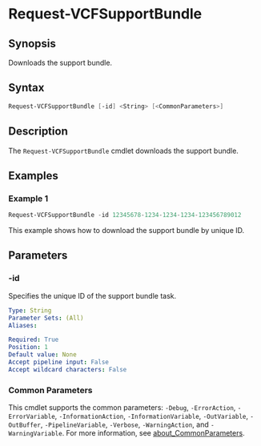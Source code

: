 # Request-VCFSupportBundle

## Synopsis

Downloads the support bundle.

## Syntax

```powershell
Request-VCFSupportBundle [-id] <String> [<CommonParameters>]
```

## Description

The `Request-VCFSupportBundle` cmdlet downloads the support bundle.

## Examples

### Example 1

```powershell
Request-VCFSupportBundle -id 12345678-1234-1234-1234-123456789012
```

This example shows how to download the support bundle by unique ID.

## Parameters

### -id

Specifies the unique ID of the support bundle task.

```yaml
Type: String
Parameter Sets: (All)
Aliases:

Required: True
Position: 1
Default value: None
Accept pipeline input: False
Accept wildcard characters: False
```

### Common Parameters

This cmdlet supports the common parameters: `-Debug`, `-ErrorAction`, `-ErrorVariable`, `-InformationAction`, `-InformationVariable`, `-OutVariable`, `-OutBuffer`, `-PipelineVariable`, `-Verbose`, `-WarningAction`, and `-WarningVariable`. For more information, see [about_CommonParameters](http://go.microsoft.com/fwlink/?LinkID=113216).
